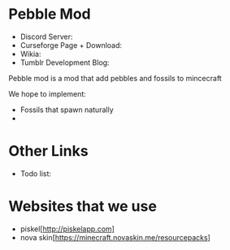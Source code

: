 # Pebble Mod

* Discord Server: 
* Curseforge Page + Download: 
* Wikia: 
* Tumblr Development Blog: 


Pebble mod is a mod that add pebbles and fossils to mincecraft

We hope to implement:
* Fossils that spawn naturally
* 

Other Links
============

* Todo list: 

Websites that we use
====================

* piskel[http://piskelapp.com]
* nova skin[https://minecraft.novaskin.me/resourcepacks]

